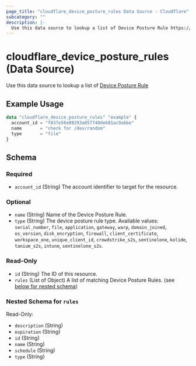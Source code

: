 ```yaml
---
page_title: "cloudflare_device_posture_rules Data Source - Cloudflare"
subcategory: ""
description: |-
  Use this data source to lookup a list of Device Posture Rule https://developers.cloudflare.com/cloudflare-one/identity/devices
---
```


# cloudflare_device_posture_rules (Data Source)

Use this data source to lookup a list of [Device Posture Rule](https://developers.cloudflare.com/cloudflare-one/identity/devices)

## Example Usage

```terraform
data "cloudflare_device_posture_rules" "example" {
  account_id = "f037e56e89293a057740de681ac9abbe"
  name       = "check for /dev/random"
  type       = "file"
}
```

<!-- schema generated by tfplugindocs -->
## Schema

### Required

- `account_id` (String) The account identifier to target for the resource.

### Optional

- `name` (String) Name of the Device Posture Rule.
- `type` (String) The device posture rule type. Available values: `serial_number`, `file`, `application`, `gateway`, `warp`, `domain_joined`, `os_version`, `disk_encryption`, `firewall`, `client_certificate`, `workspace_one`, `unique_client_id`, `crowdstrike_s2s`, `sentinelone`, `kolide`, `tanium_s2s`, `intune`, `sentinelone_s2s`.

### Read-Only

- `id` (String) The ID of this resource.
- `rules` (List of Object) A list of matching Device Posture Rules. (see [below for nested schema](#nestedatt--rules))

<a id="nestedatt--rules"></a>
### Nested Schema for `rules`

Read-Only:

- `description` (String)
- `expiration` (String)
- `id` (String)
- `name` (String)
- `schedule` (String)
- `type` (String)


